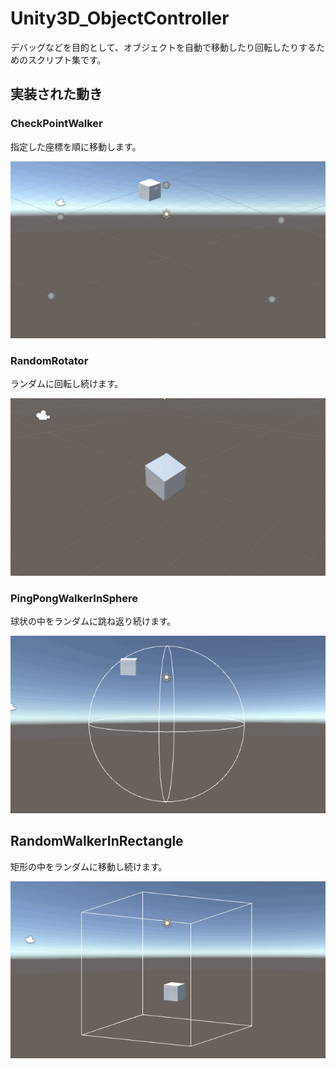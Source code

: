 # Unity3D_ObjectController

デバッグなどを目的として、オブジェクトを自動で移動したり回転したりするためのスクリプト集です。

## 実装された動き

### CheckPointWalker

指定した座標を順に移動します。

![](https://github.com/XJINE/Unity3D_ObjectController/blob/master/screenshot_checkpointwalker.gif)

### RandomRotator

ランダムに回転し続けます。

![](https://github.com/XJINE/Unity3D_ObjectController/blob/master/screenshot_randomrotator.gif)

### PingPongWalkerInSphere

球状の中をランダムに跳ね返り続けます。

![](https://github.com/XJINE/Unity3D_ObjectController/blob/master/screenshot_pingpongwalkerinsphere.gif)

## RandomWalkerInRectangle

矩形の中をランダムに移動し続けます。

![](https://github.com/XJINE/Unity3D_ObjectController/blob/master/screenshot_randomwalkerinrectangle.gif)